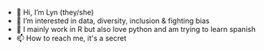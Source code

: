 - 👋 Hi, I’m Lyn (they/she)
- 👀 I’m interested in data, diversity, inclusion & fighting bias
- 🌱 I mainly work in R but also love python and am trying to learn spanish
- 📫 How to reach me, it's a secret
